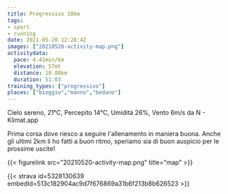 ```yaml
---
title: Progressivo 10km
tags:
- sport
- running
date: 2021-05-20 12:28:42
images: ["20210520-activity-map.png"]
activitydata:
  pace: 4:41min/km
  elevation: 57mt
  distance: 10.88km
  duration: 51:03
training_types: ["progressivo"]  
places: ["bioggio","manno","bedano"]
---
```


Cielo sereno, 21°C, Percepito 14°C, Umidità 26%, Vento 6m/s da N - Klimat.app

<!--more-->

Prima corsa dove riesco a seguire l'allenamento in maniera buona. Anche gli ultimi 2km li ho fatti a buon ritmo, speriamo sia di buon auspicio per le prossime uscite!


{{< figurelink src="20210520-activity-map.png" title="map" >}}


{{< strava id=5328130639 embedId=513c182904ac9d7f676869a31b6f213b8b626523 >}}

